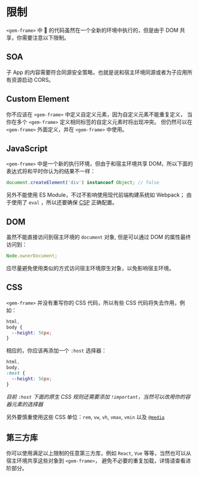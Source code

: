 # 限制

`<gem-frame>` 中  的代码虽然在一个全新的环境中执行的，但是由于 DOM 共享，你需要注意以下限制。

## SOA

子 App 的内容需要符合同源安全策略，也就是说和宿主环境同源或者为子应用所有资源启动 CORS。

## Custom Element

你不应该在 `<gem-frame>` 中定义自定义元素，因为自定义元素不能重复定义，
当你在多个 `<gem-frame>` 定义相同标签的自定义元素时将出现冲突。
但仍然可以在 `<gem-frame>` 外面定义，并在 `<gem-frame>` 中使用。

## JavaScript

`<gem-frame>` 中是一个新的执行环境，但由于和宿主环境共享 DOM，所以下面的表达式将和平时你认为的结果不一样：

```js
document.createElement('div') instanceof Object; // false
```

另外不能使用 ES Module，不过不影响使用现代前端构建系统如 Webpack；
由于使用了 `eval` ，所以还要确保 [CSP](https://developer.mozilla.org/en-US/docs/Web/HTTP/Headers/Content-Security-Policy/script-src) 正确配置。

## DOM

虽然不能直接访问到宿主环境的 `document` 对象, 但是可以通过 DOM 的属性最终访问到：

```js
Node.ownerDocument;
```

应尽量避免使用类似的方式访问宿主环境原生对象，以免影响宿主环境。

## CSS

`<gem-frame>` 并没有重写你的 CSS 代码，所以有些 CSS 代码将失去作用，例如：

```css
html,
body {
  --height: 56px;
}
```

相应的，你应该再添加一个 `:host` 选择器：

```css
html,
body,
:host {
  --height: 56px;
}
```

_目前 `:host` 下面的原生 CSS 规则还需要添加 `!important`，当然可以改用你的容器元素的选择器_

另外要慎重使用这些 CSS 单位：`rem`, `vw`, `vh`, `vmax`, `vmin` 以及 [`@media`](https://developer.mozilla.org/en-US/docs/Web/CSS/@media)

## 第三方库

你可以使用满足以上限制的任意第三方库，例如 `React`, `Vue` 等等，当然也可以从宿主环境共享这些对象到 `<gem-frame>`，
避免不必要的重复加载，详情请查看进阶部分。